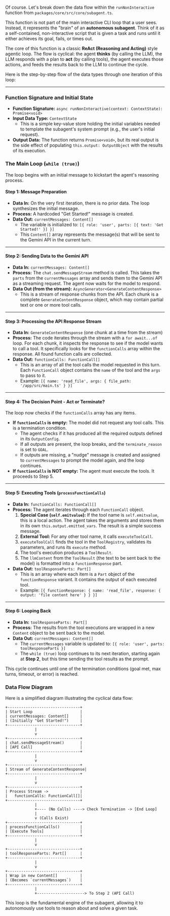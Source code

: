 Of course. Let's break down the data flow within the `runNonInteractive` function from `packages/core/src/core/subagent.ts`.

This function is not part of the main interactive CLI loop that a user sees. Instead, it represents the "brain" of an **autonomous subagent**. Think of it as a self-contained, non-interactive script that is given a task and runs until it either achieves its goal, fails, or times out.

The core of this function is a classic **ReAct (Reasoning and Acting)** style agentic loop. The flow is cyclical: the agent **thinks** (by calling the LLM), the LLM responds with a plan to **act** (by calling tools), the agent executes those actions, and feeds the results back to the LLM to continue the cycle.

Here is the step-by-step flow of the data types through one iteration of this loop:

---

### **Function Signature and Initial State**

*   **Function Signature:** `async runNonInteractive(context: ContextState): Promise<void>`
*   **Input Data Type:** `ContextState`
    *   This is a simple key-value store holding the initial variables needed to template the subagent's system prompt (e.g., the user's initial request).
*   **Output Data:** The function returns `Promise<void>`, but its real output is the side effect of populating `this.output: OutputObject` with the results of its execution.

### **The Main Loop (`while (true)`)**

The loop begins with an initial message to kickstart the agent's reasoning process.

#### **Step 1: Message Preparation**

*   **Data In:** On the very first iteration, there is no prior data. The loop synthesizes the initial message.
*   **Process:** A hardcoded "Get Started!" message is created.
*   **Data Out:** `currentMessages: Content[]`
    *   The variable is initialized to: `[{ role: 'user', parts: [{ text: 'Get Started!' }] }]`
    *   This `Content[]` array represents the message(s) that will be sent to the Gemini API in the current turn.

---

#### **Step 2: Sending Data to the Gemini API**

*   **Data In:** `currentMessages: Content[]`
*   **Process:** The `chat.sendMessageStream` method is called. This takes the `parts` from the `currentMessages` array and sends them to the Gemini API as a streaming request. The agent now waits for the model to respond.
*   **Data Out (from the stream):** `AsyncGenerator<GenerateContentResponse>`
    *   This is a stream of response chunks from the API. Each chunk is a complete `GenerateContentResponse` object, which may contain partial text or one or more tool calls.

---

#### **Step 3: Processing the API Response Stream**

*   **Data In:** `GenerateContentResponse` (one chunk at a time from the stream)
*   **Process:** The code iterates through the stream with a `for await...of` loop. For each chunk, it inspects the response to see if the model wants to call a tool. It specifically looks for the `functionCalls` array within the response. All found function calls are collected.
*   **Data Out:** `functionCalls: FunctionCall[]`
    *   This is an array of all the tool calls the model requested in this turn. Each `FunctionCall` object contains the `name` of the tool and the `args` to pass to it.
    *   Example: `[{ name: 'read_file', args: { file_path: '/app/src/main.ts' } }]`

---

#### **Step 4: The Decision Point - Act or Terminate?**

The loop now checks if the `functionCalls` array has any items.

*   **If `functionCalls` is empty:** The model did not request any tool calls. This is a termination condition.
    *   The agent checks if it has produced all the required outputs defined in its `OutputConfig`.
    *   If all outputs are present, the loop breaks, and the `terminate_reason` is set to `GOAL`.
    *   If outputs are missing, a "nudge" message is created and assigned to `currentMessages` to prompt the model again, and the loop continues.
*   **If `functionCalls` is NOT empty:** The agent must execute the tools. It proceeds to Step 5.

---

#### **Step 5: Executing Tools (`processFunctionCalls`)**

*   **Data In:** `functionCalls: FunctionCall[]`
*   **Process:** The agent iterates through each `FunctionCall` object.
    1.  **Special Case (`self.emitvalue`):** If the tool name is `self.emitvalue`, this is a local action. The agent takes the arguments and stores them in its own `this.output.emitted_vars`. The result is a simple success message.
    2.  **External Tool:** For any other tool name, it calls `executeToolCall`.
    3.  `executeToolCall` finds the tool in the `ToolRegistry`, validates its parameters, and runs its `execute` method.
    4.  The tool's execution produces a `ToolResult`.
    5.  The `llmContent` from the `ToolResult` (the text to be sent back to the model) is formatted into a `functionResponse` part.
*   **Data Out:** `toolResponseParts: Part[]`
    *   This is an array where each item is a `Part` object of the `functionResponse` variant. It contains the output of each executed tool.
    *   Example: `[{ functionResponse: { name: 'read_file', response: { output: 'file content here' } } }]`

---

#### **Step 6: Looping Back**

*   **Data In:** `toolResponseParts: Part[]`
*   **Process:** The results from the tool executions are wrapped in a new `Content` object to be sent back to the model.
*   **Data Out:** `currentMessages: Content[]`
    *   The `currentMessages` variable is updated to: `[{ role: 'user', parts: toolResponseParts }]`
    *   The `while (true)` loop continues to its next iteration, starting again at **Step 2**, but this time sending the tool results as the prompt.

This cycle continues until one of the termination conditions (goal met, max turns, timeout, or error) is reached.

### **Data Flow Diagram**

Here is a simplified diagram illustrating the cyclical data flow:

```
+--------------------------------+
| Start Loop                     |
| currentMessages: Content[]     |
| (Initially "Get Started!")     |
+--------------------------------+
             |
             v
+--------------------------------+
| chat.sendMessageStream()       |
| [API Call]                     |
+--------------------------------+
             |
             v
+--------------------------------+
| Stream of GenerateContentResponse|
+--------------------------------+
             |
             v
+--------------------------------+
| Process Stream ->              |
|   functionCalls: FunctionCall[]|
+--------------------------------+
             |
             +---- (No Calls) ----> Check Termination -> [End Loop]
             |
             v (Calls Exist)
+--------------------------------+
| processFunctionCalls()         |
| [Execute Tools]                |
+--------------------------------+
             |
             v
+--------------------------------+
| toolResponseParts: Part[]      |
+--------------------------------+
             |
             v
+--------------------------------+
| Wrap in new Content[]          |
| (Becomes `currentMessages`)    |
+--------------------------------+
             |
             +---------------------> To Step 2 (API Call)
```

This loop is the fundamental engine of the subagent, allowing it to autonomously use tools to reason about and solve a given task.
